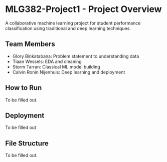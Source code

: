 # MLG382-Project1 - Project Overview
A collaborative machine learning project for student performance classification using traditional and deep learning techniques.

## Team Members
- Glory Binkatabana: Problem statement to understanding data
- Tiaan Wessels: EDA and cleaning
- Storm Tarran: Classical ML model building
- Calvin Ronin Nijenhuis: Deep learning and deployment

## How to Run
To be filled out. 

## Deployment
To be filled out 

## File Structure
To be filled out.
